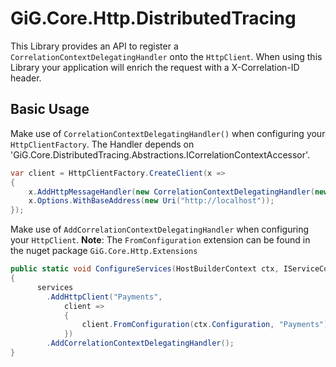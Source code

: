 # GiG.Core.Http.DistributedTracing

This Library provides an API to register a `CorrelationContextDelegatingHandler` onto the `HttpClient`. When using this Library your application will enrich the request with a X-Correlation-ID header. 

## Basic Usage

Make use of `CorrelationContextDelegatingHandler()` when configuring your `HttpClientFactory`. The Handler depends on 'GiG.Core.DistributedTracing.Abstractions.ICorrelationContextAccessor'.

```csharp
var client = HttpClientFactory.CreateClient(x =>
{
    x.AddHttpMessageHandler(new CorrelationContextDelegatingHandler(new CorrelationContextAccessor()));
    x.Options.WithBaseAddress(new Uri("http://localhost"));
});
```

Make use of `AddCorrelationContextDelegatingHandler` when configuring your `HttpClient`.
**Note**: The `FromConfiguration` extension can be found in the nuget package ```GiG.Core.Http.Extensions```

```csharp
public static void ConfigureServices(HostBuilderContext ctx, IServiceCollection services)
{
      services
        .AddHttpClient("Payments", 
            client => 
            {
                client.FromConfiguration(ctx.Configuration, "Payments"); 
            })
        .AddCorrelationContextDelegatingHandler();
}
```